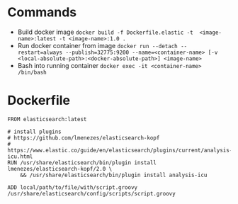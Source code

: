 # Commands

- Build docker image `docker build -f Dockerfile.elastic -t  <image-name>:latest -t <image-name>:1.0 .`
- Run docker container from image `docker run --detach --restart=always --publish=32775:9200 --name=<container-name> [-v <local-absolute-path>:<docker-absolute-path>] <image-name>`
- Bash into running container `docker exec -it <container-name> /bin/bash`

# Dockerfile

```docker
FROM elasticsearch:latest

# install plugins
# https://github.com/lmenezes/elasticsearch-kopf
# https://www.elastic.co/guide/en/elasticsearch/plugins/current/analysis-icu.html
RUN /usr/share/elasticsearch/bin/plugin install lmenezes/elasticsearch-kopf/2.0 \
    && /usr/share/elasticsearch/bin/plugin install analysis-icu

ADD local/path/to/file/with/script.groovy /usr/share/elasticsearch/config/scripts/script.groovy
```
